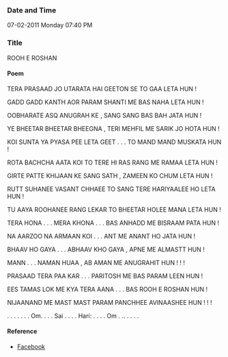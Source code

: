 ### Date and Time

07-02-2011 Monday 07:40 PM

### Title

ROOH E ROSHAN

#### Poem

 TERA PRASAAD JO UTARATA HAI GEETON SE TO GAA LETA HUN !

GADD GADD KANTH AOR  PARAM SHANTI ME BAS NAHA LETA HUN !

OOBHARATE ASQ ANUGRAH KE , SANG SANG BAS BAH JATA HUN !

YE BHEETAR BHEETAR BHEEGNA , TERI MEHFIL ME SARIK JO HOTA HUN !

KOI SUNTA YA PYASA PEE LETA GEET . . . TO MAND MAND MUSKATA HUN !

ROTA BACHCHA AATA KOI TO TERE HI RAS RANG ME RAMAA LETA HUN !

GIRTE PATTE KHIJAAN KE SANG SATH , ZAMEEN KO CHUM LETA HUN !

RUTT SUHANEE VASANT CHHAEE TO SANG TERE HARIYAALEE HO LETA HUN !

TU AAYA ROOHANEE RANG LEKAR TO BHEETAR HOLEE MANA LETA HUN !

TERA HONA . . . MERA KHONA . . . BAS ANHADD ME BISRAAM PATA HUN !

NA AARZOO NA ARMAAN KOI . . . ANT ME ANANT HO JATA HUN !

BHAAV HO GAYA . . . ABHAAV KHO GAYA , APNE ME ALMASTT HUN !

MANN . . . NAMAN HUAA , AB AMAN ME ANUGRAHIT HUN  ! ! !

PRASAAD TERA PAA KAR . . . PARITOSH ME BAS PARAM LEEN HUN !

EES TAMAS LOK ME KYA TERA AANA . . . BAS ROOH E ROSHAN HUN  !

NIJAANAND ME MAST  MAST PARAM PANCHHEE  AVINAASHEE HUN  ! ! !

. . . . . . . Om. . . . Sai . . . . Hari: . . . . Om . .. . . . .

#### Reference

* [Facebook](https://www.facebook.com/share/67CS1ZXg1mpWvUs9/)
